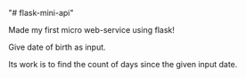 "# flask-mini-api" 

Made my first micro web-service using flask!

Give date of birth as input.

Its work is to find the count of days since the given input date. 